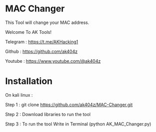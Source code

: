 # MAC Changer
This Tool will change your MAC address.

Welcome To AK Tools!

Telegram : https://t.me/AKHacking1

Github : https://github.com/ak404z

Youtube : https://www.youtube.com/@ak404z

# Installation

On kali linux :

Step 1 : git clone https://github.com/ak404z/MAC-Changer.git

Step 2 : Download libraries to run the tool

Step 3 : To run the tool Write in Terminal (python AK_MAC_Changer.py)
